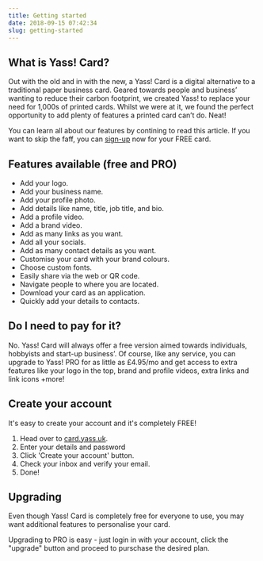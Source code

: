 ```yaml
---
title: Getting started
date: 2018-09-15 07:42:34
slug: getting-started
---
```



## What is Yass! Card?
Out with the old and in with the new, a Yass! Card is a digital alternative to a traditional paper business card. Geared towards people and business’ wanting to reduce their carbon footprint, we created Yass! to replace your need for 1,000s of printed cards. Whilst we were at it, we found the perfect opportunity to add plenty of features a printed card can’t do. Neat!

You can learn all about our features by contining to read this article. If you want to skip the faff, you can [sign-up](https://card.yass.uk/sign-up) now for your FREE card.

## Features available (free and PRO)
- Add your logo.
- Add your business name.
- Add your profile photo.
- Add details like name, title, job title, and bio.
- Add a profile video.
- Add a brand video.
- Add as many links as you want.
- Add all your socials.
- Add as many contact details as you want.
- Customise your card with your brand colours.
- Choose custom fonts.
- Easily share via the web or QR code.
- Navigate people to where you are located.
- Download your card as an application.
- Quickly add your details to contacts.

## Do I need to pay for it?
No. Yass! Card will always offer a free version aimed towards individuals, hobbyists and start-up business’. Of course, like any service, you can upgrade to Yass! PRO for as little as £4.95/mo and get access to extra features like your logo in the top, brand and profile videos, extra links and link icons +more!


## Create your account
It's easy to create your account and it's completely FREE!
1. Head over to [card.yass.uk](https://card.yass.uk/sign-up).
2. Enter your details and password
3. Click 'Create your account' button.
4. Check your inbox and verify your email.
5. Done!

## Upgrading

Even though Yass! Card is completely free for everyone to use, you may want additional features to personalise your card.

Upgrading to PRO is easy - just login in with your account, click the "upgrade" button and proceed to purschase the desired plan.